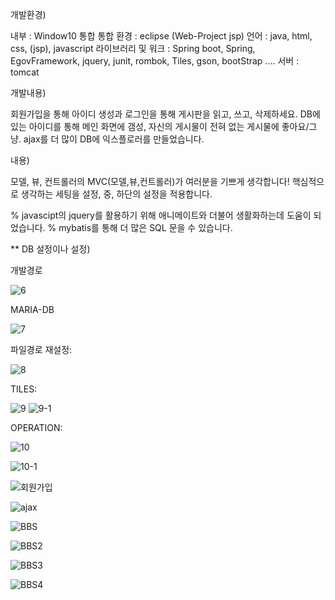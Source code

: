 개발환경)

내부 : Window10 통합 통합 환경 : eclipse (Web-Project jsp) 언어 : java, html, css, (jsp), javascript 라이브러리 및 워크 : Spring boot, Spring, EgovFramework, jquery, junit, rombok, Tiles, gson, bootStrap .... 서버 : tomcat

개발내용)

회원가입을 통해 아이디 생성과 로그인을 통해 게시판을 읽고, 쓰고, 삭제하세요. DB에 있는 아이디를 통해 메인 화면에 갬성, 자신의 게시물이 전혀 없는 게시물에 좋아요/그냥. ajax를 더 많이 DB에 익스플로러를 만들었습니다.

내용)

모델, 뷰, 컨트롤러의 MVC(모델,뷰,컨트롤러)가 여러분을 기쁘게 생각합니다! 핵심적으로 생각하는 세팅을 설정, 중, 하단의 설정을 적용합니다.

% javascipt의 jquery를 활용하기 위해 애니메이트와 더불어 생활화하는데 도움이 되었습니다. % mybatis를 통해 더 많은 SQL 문을 수 있습니다.

** DB 설정이나 설정)

개발경로



![6](https://user-images.githubusercontent.com/42004058/132687175-ad5b710a-054a-4aaa-883f-7e088e51055b.JPG)

MARIA-DB



![7](https://user-images.githubusercontent.com/42004058/132687181-adc69689-df81-4ce2-ae19-2a8bd021121d.JPG)


파일경로 재설정:



![8](https://user-images.githubusercontent.com/42004058/132687758-1d443142-977e-4835-b719-280f0e58a905.JPG)




TILES:



![9](https://user-images.githubusercontent.com/42004058/132688363-87283d7e-8b1c-4133-9c96-4800038159bf.JPG)
![9-1](https://user-images.githubusercontent.com/42004058/132688368-465c37b7-5088-4918-8e44-51a9d67b3a52.JPG)





OPERATION:


![10](https://user-images.githubusercontent.com/42004058/132688496-18909cc0-7571-43d2-a623-9d195ba39a15.JPG)




![10-1](https://user-images.githubusercontent.com/42004058/132688499-9fc47075-e133-47e3-a1e7-780ef9e388cf.JPG)




![회원가입](https://user-images.githubusercontent.com/42004058/132688516-6bb4ad6a-b568-410f-896b-2ed9176a9325.JPG)




![ajax](https://user-images.githubusercontent.com/42004058/132688525-8f910fd1-1df9-47bb-8632-ae1dd5efc669.JPG)




![BBS](https://user-images.githubusercontent.com/42004058/132688526-03f46bc3-5e60-4cda-b421-43da5fc6ed86.JPG)




![BBS2](https://user-images.githubusercontent.com/42004058/132688528-095ce322-c3f1-4c39-82b6-8f944497407f.JPG)




![BBS3](https://user-images.githubusercontent.com/42004058/132688530-92a7d03f-ca5d-4c7b-938c-b207bc7e4487.JPG)




![BBS4](https://user-images.githubusercontent.com/42004058/132688531-93e15138-d84f-422b-8e92-54bc722cebe7.JPG)





